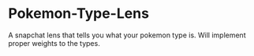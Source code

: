 # Pokemon-Type-Lens
 A snapchat lens that tells you what your pokemon type is. Will implement proper weights to the types. 
